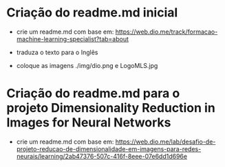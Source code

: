 # Criação do readme.md inicial

- crie um readme.md com base em: https://web.dio.me/track/formacao-machine-learning-specialist?tab=about

- traduza o texto para o Inglês

- coloque as imagens ./img/dio.png e LogoMLS.jpg

# Criação do readme.md para o projeto Dimensionality Reduction in Images for Neural Networks

- crie um readme.md com base em: https://web.dio.me/lab/desafio-de-projeto-reducao-de-dimensionalidade-em-imagens-para-redes-neurais/learning/2ab47376-507c-416f-8eee-07e6dd1d696e



